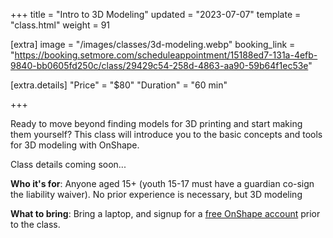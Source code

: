 +++
title = "Intro to 3D Modeling"
updated = "2023-07-07"
template = "class.html"
weight = 91

[extra]
image = "/images/classes/3d-modeling.webp"
booking_link = "https://booking.setmore.com/scheduleappointment/15188ed7-131a-4efb-9840-bb0605fd250c/class/29429c54-258d-4863-aa90-59b64f1ec53e"

[extra.details]
"Price" = "$80"
"Duration" = "60 min"

+++

Ready to move beyond finding models for 3D printing and start making them yourself? This class will introduce you to the basic concepts and tools for 3D modeling with OnShape.

<!-- more -->

Class details coming soon...

**Who it's for**: Anyone aged 15+ (youth 15-17 must have a guardian co-sign the liability waiver). No prior experience is necessary, but 3D modeling

**What to bring**: Bring a laptop, and signup for a [free OnShape account](https://www.onshape.com/en/products/free) prior to the class.

